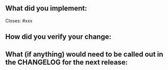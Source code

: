 <!--
1. If there is a breaking or notable change please call that out as these will need to be added to the CHANGELOG.md file in this repository.
2. This repository tries to stick with the community style conventions using [rustfmt](https://github.com/rust-lang-nursery/rustfmt#quick-start) with the *default* settings. If you have custom settings you may find that rustfmt
clutter the diff of your change with unrelated changes. Please run `make fmt` or `cargo +nightly fmt --all` before submitting a pr.
-->

## What did you implement:

<!--
If this closes an open issue please replace xxx below with the issue number
-->

Closes: #xxx

## How did you verify your change:

## What (if anything) would need to be called out in the CHANGELOG for the next release: